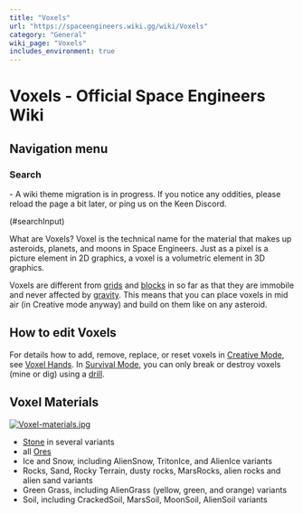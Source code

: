 ```yaml
---
title: "Voxels"
url: "https://spaceengineers.wiki.gg/wiki/Voxels"
category: "General"
wiki_page: "Voxels"
includes_environment: true
---
```


# Voxels - Official Space Engineers Wiki

## Navigation menu

### Search

\- A wiki theme migration is in progress. If you notice any oddities, please reload the page a bit later, or ping us on the Keen Discord.

(#searchInput)

What are Voxels? Voxel is the technical name for the material that makes up asteroids, planets, and moons in Space Engineers. Just as a pixel is a picture element in 2D graphics, a voxel is a volumetric element in 3D graphics.

Voxels are different from [grids](https://spaceengineers.wiki.gg/wiki/Grid "Grid") and [blocks](https://spaceengineers.wiki.gg/wiki/Blocks "Blocks") in so far as that they are immobile and never affected by [gravity](https://spaceengineers.wiki.gg/wiki/Gravity "Gravity"). This means that you can place voxels in mid air (in Creative mode anyway) and build on them like on any asteroid.

## How to edit Voxels

For details how to add, remove, replace, or reset voxels in [Creative Mode](https://spaceengineers.wiki.gg/wiki/Creative_Mode "Creative Mode"), see [Voxel Hands](https://spaceengineers.wiki.gg/wiki/Voxel_Hands "Voxel Hands"). In [Survival Mode](https://spaceengineers.wiki.gg/wiki/Survival_Mode "Survival Mode"), you can only break or destroy voxels (mine or dig) using a [drill](https://spaceengineers.wiki.gg/wiki/Drill "Drill").

## Voxel Materials

[![Voxel-materials.jpg](https://spaceengineers.wiki.gg/images/thumb/f/fc/Voxel-materials.jpg/320px-Voxel-materials.jpg?a11cba)](https://spaceengineers.wiki.gg/wiki/File:Voxel-materials.jpg)

*   [Stone](https://spaceengineers.wiki.gg/wiki/Stone "Stone") in several variants
*   all [Ores](https://spaceengineers.wiki.gg/wiki/Ores "Ores")
*   Ice and Snow, including AlienSnow, TritonIce, and AlienIce variants
*   Rocks, Sand, Rocky Terrain, dusty rocks, MarsRocks, alien rocks and alien sand variants
*   Green Grass, including AlienGrass (yellow, green, and orange) variants
*   Soil, including CrackedSoil, MarsSoil, MoonSoil, AlienSoil variants